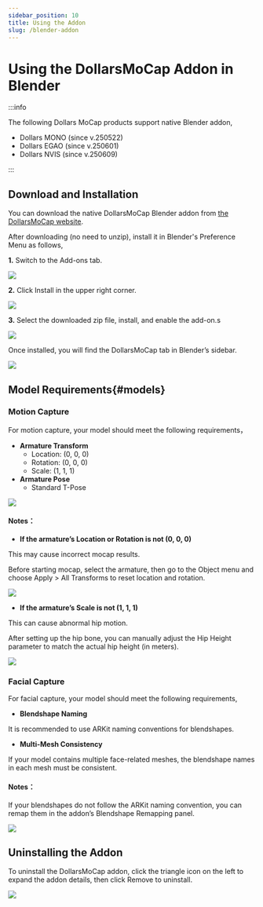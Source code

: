 ```yaml
---
sidebar_position: 10
title: Using the Addon
slug: /blender-addon
---
```


# Using the DollarsMoCap Addon in Blender

:::info

The following Dollars MoCap products support native Blender addon,

- Dollars MONO (since v.250522)
- Dollars EGAO (since v.250601)
- Dollars NVIS (since v.250609)

:::

## Download and Installation

You can download the native DollarsMoCap Blender addon from [the DollarsMoCap website](https://www.dollarsmocap.com/download).

After downloading (no need to unzip), install it in Blender's Preference Menu as follows,

**1.** Switch to the Add-ons tab.

![](../../img/2025_05_21_20_35_27.png)

**2.** Click Install in the upper right corner.

![](../../img/2025_05_21_20_35_272.png)

**3.** Select the downloaded zip file, install, and enable the add-on.s

![](../../img/2025_05_21_20_39_55.png)

Once installed, you will find the DollarsMoCap tab in Blender’s sidebar.

![](../../img/2025_05_21_20_40_59.png)

## Model Requirements{#models}

### Motion Capture

For motion capture, your model should meet the following requirements，

- **Armature Transform**
    - Location: (0, 0, 0)
    - Rotation: (0, 0, 0)
    - Scale: (1, 1, 1)
- **Armature Pose**
    - Standard T-Pose

![](../../img/2025_05_21_20_49_41.png)

#### Notes：

- **If the armature’s Location or Rotation is not (0, 0, 0)**

This may cause incorrect mocap results.

Before starting mocap, select the armature, then go to the Object menu and choose Apply > All Transforms to reset location and rotation.

![](../../img/2025-05-2121-13-16-991.gif)

- **If the armature’s Scale is not (1, 1, 1)**

This can cause abnormal hip motion.

After setting up the hip bone, you can manually adjust the Hip Height parameter to match the actual hip height (in meters).

![](../../img/2025_05_21_21_39_00.png)

### Facial Capture

For facial capture, your model should meet the following requirements,

- **Blendshape Naming**

It is recommended to use ARKit naming conventions for blendshapes.

- **Multi-Mesh Consistency**

If your model contains multiple face-related meshes, the blendshape names in each mesh must be consistent.

#### Notes：

If your blendshapes do not follow the ARKit naming convention, you can remap them in the addon’s Blendshape Remapping panel.

![](../../img/2025_05_21_21_40_02.png)

## Uninstalling the Addon

To uninstall the DollarsMoCap addon, click the triangle icon on the left to expand the addon details, then click Remove to uninstall.

![](../../img/2025_05_22_10_51_52.png)
